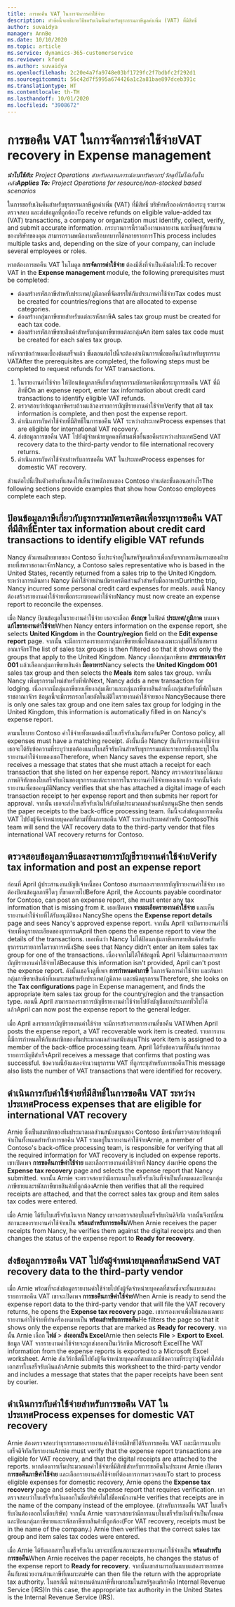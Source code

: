 ```yaml
---
title: การขอคืน VAT ในการจัดการค่าใช้จ่าย
description: หัวข้อนี้จะอธิบายวิธีขอรับเงินคืนสำหรับธุรกรรมภาษีมูลค่าเพิ่ม (VAT) ที่มีสิทธิ์
author: suvaidya
manager: AnnBe
ms.date: 10/10/2020
ms.topic: article
ms.service: dynamics-365-customerservice
ms.reviewer: kfend
ms.author: suvaidya
ms.openlocfilehash: 2c20e4a7fa9748e03bf1729fc2f7bdbfc2f292d1
ms.sourcegitcommit: 56c42d7f5995a674426a1c2a81bae897dceb391c
ms.translationtype: HT
ms.contentlocale: th-TH
ms.lasthandoff: 10/01/2020
ms.locfileid: "3908672"
---
```

# <a name="vat-recovery-in-expense-management"></a><span data-ttu-id="83a6e-103">การขอคืน VAT ในการจัดการค่าใช้จ่าย</span><span class="sxs-lookup"><span data-stu-id="83a6e-103">VAT recovery in Expense management</span></span>

<span data-ttu-id="83a6e-104">_**นำไปใช้กับ:** Project Operations สำหรับสถานการณ์ตามทรัพยากร/วัสดุที่ไม่ได้เก็บในคลัง_</span><span class="sxs-lookup"><span data-stu-id="83a6e-104">_**Applies To:** Project Operations for resource/non-stocked based scenarios_</span></span>

<span data-ttu-id="83a6e-105">ในการขอรับเงินคืนสำหรับธุรกรรมภาษีมูลค่าเพิ่ม (VAT) ที่มีสิทธิ์ บริษัทหรือองค์กรต้องระบุ รวบรวม ตรวจสอบ และส่งข้อมูลที่ถูกต้อง</span><span class="sxs-lookup"><span data-stu-id="83a6e-105">To receive refunds on eligible value-added tax (VAT) transactions, a company or organization must identify, collect, verify, and submit accurate information.</span></span> <span data-ttu-id="83a6e-106">กระบวนการนี้รวมถึงงานหลายงาน และขึ้นอยู่กับขนาดของบริษัทของคุณ สามารถรวมพนักงานหรือบทบาทได้หลายรายการ</span><span class="sxs-lookup"><span data-stu-id="83a6e-106">This process includes multiple tasks and, depending on the size of your company, can include several employees or roles.</span></span>

<span data-ttu-id="83a6e-107">หากต้องการขอคืน VAT ในโมดูล **การจัดการค่าใช้จ่าย** ต้องมีสิ่งที่จำเป็นดังต่อไปนี้:</span><span class="sxs-lookup"><span data-stu-id="83a6e-107">To recover VAT in the **Expense management** module, the following prerequisites must be completed:</span></span>

- <span data-ttu-id="83a6e-108">ต้องสร้างรหัสภาษีสำหรับประเทศ/ภูมิภาคที่จัดสรรให้กับประเภทค่าใช้จ่าย</span><span class="sxs-lookup"><span data-stu-id="83a6e-108">Tax codes must be created for countries/regions that are allocated to expense categories.</span></span>
- <span data-ttu-id="83a6e-109">ต้องสร้างกลุ่มภาษีขายสำหรับแต่ละรหัสภาษี</span><span class="sxs-lookup"><span data-stu-id="83a6e-109">A sales tax group must be created for each tax code.</span></span>
- <span data-ttu-id="83a6e-110">ต้องสร้างรหัสภาษีขายสินค้าสำหรับกลุ่มภาษีขายแต่ละกลุ่ม</span><span class="sxs-lookup"><span data-stu-id="83a6e-110">An item sales tax code must be created for each sales tax group.</span></span>

<span data-ttu-id="83a6e-111">หลังจากข้อกำหนดเบื้องต้นเสร็จแล้ว ขั้นตอนต่อไปนี้จะต้องดำเนินการเพื่อขอคืนเงินสำหรับธุรกรรม VAT</span><span class="sxs-lookup"><span data-stu-id="83a6e-111">After the prerequisites are completed, the following steps must be completed to request refunds for VAT transactions.</span></span>

1. <span data-ttu-id="83a6e-112">ในรายงานค่าใช้จ่าย ให้ป้อนข้อมูลภาษีเกี่ยวกับธุรกรรมบัตรเครดิตเพื่อระบุการขอคืน VAT ที่มีสิทธิ์</span><span class="sxs-lookup"><span data-stu-id="83a6e-112">On an expense report, enter tax information about credit card transactions to identify eligible VAT refunds.</span></span>
2. <span data-ttu-id="83a6e-113">ตรวจสอบว่าข้อมูลภาษีครบถ้วนแล้วลงรายการบัญชีรายงานค่าใช้จ่าย</span><span class="sxs-lookup"><span data-stu-id="83a6e-113">Verify that all tax information is complete, and then post the expense report.</span></span>
3. <span data-ttu-id="83a6e-114">ดำเนินการกับค่าใช้จ่ายที่มีสิทธิ์ในการขอคืน VAT ระหว่างประเทศ</span><span class="sxs-lookup"><span data-stu-id="83a6e-114">Process expenses that are eligible for international VAT recovery.</span></span>
4. <span data-ttu-id="83a6e-115">ส่งข้อมูลการขอคืน VAT ไปยังผู้จำหน่ายบุคคลที่สามเพื่อยื่นขอคืนระหว่างประเทศ</span><span class="sxs-lookup"><span data-stu-id="83a6e-115">Send VAT recovery data to the third-party vendor to file international recovery returns.</span></span>
5. <span data-ttu-id="83a6e-116">ดำเนินการกับค่าใช้จ่ายสำหรับการขอคืน VAT ในประเทศ</span><span class="sxs-lookup"><span data-stu-id="83a6e-116">Process expenses for domestic VAT recovery.</span></span>

<span data-ttu-id="83a6e-117">ส่วนต่อไปนี้เป็นตัวอย่างที่แสดงให้เห็นว่าพนักงานของ Contoso ทำแต่ละขั้นตอนอย่างไร</span><span class="sxs-lookup"><span data-stu-id="83a6e-117">The following sections provide examples that show how Contoso employees complete each step.</span></span>

## <a name="enter-tax-information-about-credit-card-transactions-to-identify-eligible-vat-refunds"></a><span data-ttu-id="83a6e-118">ป้อนข้อมูลภาษีเกี่ยวกับธุรกรรมบัตรเครดิตเพื่อระบุการขอคืน VAT ที่มีสิทธิ์</span><span class="sxs-lookup"><span data-stu-id="83a6e-118">Enter tax information about credit card transactions to identify eligible VAT refunds</span></span>

<span data-ttu-id="83a6e-119">Nancy ตัวแทนฝ่ายขายของ Contoso ซึ่งประจำอยู่ในสหรัฐอเมริกาเพิ่งกลับจากการเดินทางของฝ่ายขายที่สหราชอาณาจักร</span><span class="sxs-lookup"><span data-stu-id="83a6e-119">Nancy, a Contoso sales representative who is based in the United States, recently returned from a sales trip to the United Kingdom.</span></span> <span data-ttu-id="83a6e-120">ระหว่างการเดินทาง Nancy มีค่าใช้จ่ายผ่านบัตรเครดิตส่วนตัวสำหรับมื้ออาหาร</span><span class="sxs-lookup"><span data-stu-id="83a6e-120">Durinthe trip, Nancy incurred some personal credit card expenses for meals.</span></span> <span data-ttu-id="83a6e-121">ตอนนี้ Nancy ต้องสร้างรายงานค่าใช้จ่ายเพื่อกระทบยอดค่าใช้จ่าย</span><span class="sxs-lookup"><span data-stu-id="83a6e-121">Nancy must now create an expense report to reconcile the expenses.</span></span>

<span data-ttu-id="83a6e-122">เมื่อ Nancy ป้อนข้อมูลในรายงานค่าใช้จ่าย เธอจะเลือก **อังกฤษ** ในฟิลด์ **ประเทศ/ภูมิภาค** บนเพจ **แก้ไขรายงานค่าใช้จ่าย**</span><span class="sxs-lookup"><span data-stu-id="83a6e-122">When Nancy enters information on the expense report, she selects **United Kingdom** in the **Country/region** field on the **Edit expense report** page.</span></span> <span data-ttu-id="83a6e-123">จากนั้น จะมีการกรองรายการกลุ่มภาษีขายเพื่อให้แสดงเฉพาะกลุ่มที่ใช้กับสหราชอาณาจักร</span><span class="sxs-lookup"><span data-stu-id="83a6e-123">The list of sales tax groups is then filtered so that it shows only the groups that apply to the United Kingdom.</span></span> <span data-ttu-id="83a6e-124">Nancy เลือกกลุ่มภาษีขาย **สหราชอาณาจักร 001** แล้วเลือกกลุ่มภาษีขายสินค้า **มื้ออาหาร**</span><span class="sxs-lookup"><span data-stu-id="83a6e-124">Nancy selects the **United Kingdom 001** sales tax group and then selects the **Meals** item sales tax group.</span></span> <span data-ttu-id="83a6e-125">จากนั้น Nancy เพิ่มธุรกรรมใหม่สำหรับที่พัก</span><span class="sxs-lookup"><span data-stu-id="83a6e-125">Next, Nancy adds a new transaction for lodging.</span></span> <span data-ttu-id="83a6e-126">เนื่องจากมีกลุ่มภาษีขายเพียงกลุ่มเดียวและกลุ่มภาษีขายสินค้าหนึ่งกลุ่มสำหรับที่พักในสหราชอาณาจักร ข้อมูลนี้จะมีการกรอกโดยอัตโนมัติในรายงานค่าใช้จ่ายของ Nancy</span><span class="sxs-lookup"><span data-stu-id="83a6e-126">Because there is only one sales tax group and one item sales tax group for lodging in the United Kingdom, this information is automatically filled in on Nancy's expense report.</span></span>

<span data-ttu-id="83a6e-127">ตามนโยบาย Contoso ค่าใช้จ่ายทั้งหมดต้องมีใบเสร็จรับเงินที่ตรงกัน</span><span class="sxs-lookup"><span data-stu-id="83a6e-127">Per Contoso policy, all expenses must have a matching receipt.</span></span> <span data-ttu-id="83a6e-128">ดังนั้นเมื่อ Nancy บันทึกรายงานค่าใช้จ่าย เธอจะได้รับข้อความที่ระบุว่าเธอต้องแนบใบเสร็จรับเงินสำหรับธุรกรรมแต่ละรายการที่เธอระบุไว้ในรายงานค่าใช้จ่ายของเธอ</span><span class="sxs-lookup"><span data-stu-id="83a6e-128">Therefore, when Nancy saves the expense report, she receives a message that states that she must attach a receipt for each transaction that she listed on her expense report.</span></span> <span data-ttu-id="83a6e-129">Nancy ตรวจสอบว่าเธอได้แนบภาพดิจิทัลของใบเสร็จรับเงินของธุรกรรมแต่ละรายการในรายงานค่าใช้จ่ายของเธอแล้ว จากนั้นจึงส่งรายงานเพื่อขออนุมัติ</span><span class="sxs-lookup"><span data-stu-id="83a6e-129">Nancy verifies that she has attached a digital image of each transaction receipt to her expense report and then submits her report for approval.</span></span> <span data-ttu-id="83a6e-130">จากนั้น เธอจะส่งใบเสร็จรับเงินให้กับทีมประมวลผลส่วนสนับสนุน</span><span class="sxs-lookup"><span data-stu-id="83a6e-130">She then sends the paper receipts to the back-office processing team.</span></span> <span data-ttu-id="83a6e-131">ทีมนี้จะส่งข้อมูลการขอคืน VAT ไปยังผู้จัดจำหน่ายบุคคลที่สามที่ยื่นการขอคืน VAT ระหว่างประเทศสำหรับ Contoso</span><span class="sxs-lookup"><span data-stu-id="83a6e-131">This team will send the VAT recovery data to the third-party vendor that files international VAT recovery returns for Contoso.</span></span>

## <a name="verify-tax-information-and-post-an-expense-report"></a><span data-ttu-id="83a6e-132">ตรวจสอบข้อมูลภาษีและลงรายการบัญชีรายงานค่าใช้จ่าย</span><span class="sxs-lookup"><span data-stu-id="83a6e-132">Verify tax information and post an expense report</span></span>

<span data-ttu-id="83a6e-133">ก่อนที่ April ผู้ประสานงานบัญชีเจ้าหนี้ของ Contoso สามารถลงรายการบัญชีรายงานค่าใช้จ่าย เธอต้องป้อนข้อมูลภาษีใดๆ ที่ขาดหายไป</span><span class="sxs-lookup"><span data-stu-id="83a6e-133">Before April, the Accounts payable coordinator for Contoso, can post an expense report, she must enter any tax information that is missing from it.</span></span> <span data-ttu-id="83a6e-134">เธอเปิดเพจ **รายละเอียดรายงานค่าใช้จ่าย** และเห็นรายงานค่าใช้จ่ายที่ได้รับอนุมัติของ Nancy</span><span class="sxs-lookup"><span data-stu-id="83a6e-134">She opens the **Expense report details** page and sees Nancy's approved expense report.</span></span> <span data-ttu-id="83a6e-135">จากนั้น April จะเปิดรายงานค่าใช้จ่ายเพื่อดูรายละเอียดของธุรกรรม</span><span class="sxs-lookup"><span data-stu-id="83a6e-135">April then opens the expense report to view the details of the transactions.</span></span> <span data-ttu-id="83a6e-136">เธอเห็นว่า Nancy ไม่ได้ป้อนกลุ่มภาษีการขายสินค้าสำหรับธุรกรรมรายการใดรายการหนึ่ง</span><span class="sxs-lookup"><span data-stu-id="83a6e-136">She sees that Nancy didn't enter an item sales tax group for one of the transactions.</span></span> <span data-ttu-id="83a6e-137">เนื่องจากไม่ได้ให้ข้อมูลนี้ April จึงไม่สามารถลงรายการบัญชีรายงานค่าใช้จ่ายได้</span><span class="sxs-lookup"><span data-stu-id="83a6e-137">Because this information isn't provided, April can't post the expense report.</span></span> <span data-ttu-id="83a6e-138">ดังนั้นเธอจึงดูที่เพจ **การกำหนดค่าภาษี** ในการจัดการค่าใช้จ่าย และค้นหากลุ่มภาษีขายสินค้าที่เหมาะสมสำหรับประเทศ/ภูมิภาค และชนิดธุรกรรม</span><span class="sxs-lookup"><span data-stu-id="83a6e-138">Therefore, she looks on the **Tax configurations** page in Expense management, and finds the appropriate item sales tax group for the country/region and the transaction type.</span></span> <span data-ttu-id="83a6e-139">ตอนนี้ April สามารถลงรายการบัญชีรายงานค่าใช้จ่ายไปยังบัญชีแยกประเภททั่วไปได้แล้ว</span><span class="sxs-lookup"><span data-stu-id="83a6e-139">April can now post the expense report to the general ledger.</span></span>

<span data-ttu-id="83a6e-140">เมื่อ April ลงรายการบัญชีรายงานค่าใช้จ่าย จะมีการสร้างรายการงานที่ขอคืน VAT</span><span class="sxs-lookup"><span data-stu-id="83a6e-140">When April posts the expense report, a VAT recoverable work item is created.</span></span> <span data-ttu-id="83a6e-141">รายการงานนี้มีการกำหนดให้กับสมาชิกของทีมประมวลผลส่วนสนับสนุน</span><span class="sxs-lookup"><span data-stu-id="83a6e-141">This work item is assigned to a member of the back-office processing team.</span></span> <span data-ttu-id="83a6e-142">April ได้รับข้อความที่ยืนยันว่าการลงรายการบัญชีสำเร็จ</span><span class="sxs-lookup"><span data-stu-id="83a6e-142">April receives a message that confirms that posting was successful.</span></span> <span data-ttu-id="83a6e-143">ข้อความนี้ยังแสดงจำนวนธุรกรรม VAT ที่ถูกระบุสำหรับการขอคืน</span><span class="sxs-lookup"><span data-stu-id="83a6e-143">This message also lists the number of VAT transactions that were identified for recovery.</span></span>

## <a name="process-expenses-that-are-eligible-for-international-vat-recovery"></a><span data-ttu-id="83a6e-144">ดำเนินการกับค่าใช้จ่ายที่มีสิทธิ์ในการขอคืน VAT ระหว่างประเทศ</span><span class="sxs-lookup"><span data-stu-id="83a6e-144">Process expenses that are eligible for international VAT recovery</span></span>

<span data-ttu-id="83a6e-145">Arnie ซึ่งเป็นสมาชิกของทีมประมวลผลส่วนสนับสนุนของ Contoso มีหน้าที่ตรวจสอบว่าข้อมูลที่จำเป็นทั้งหมดสำหรับการขอคืน VAT รวมอยู่ในรายงานค่าใช้จ่าย</span><span class="sxs-lookup"><span data-stu-id="83a6e-145">Arnie, a member of Contoso's back-office processing team, is responsible for verifying that all the required information for VAT recovery is included on expense reports.</span></span> <span data-ttu-id="83a6e-146">เขาเปิดเพจ **การขอคืนภาษีค่าใช้จ่าย** และเลือกรายงานค่าใช้จ่ายที่ Nancy ส่งมา</span><span class="sxs-lookup"><span data-stu-id="83a6e-146">He opens the **Expense tax recovery** page and selects the expense report that Nancy submitted.</span></span> <span data-ttu-id="83a6e-147">จากนั้น Arnie จะตรวจสอบว่ามีการแนบใบเสร็จรับเงินที่จำเป็นทั้งหมดและป้อนกลุ่มภาษีขายและรหัสภาษีขายสินค้าที่ถูกต้อง</span><span class="sxs-lookup"><span data-stu-id="83a6e-147">Arnie then verifies that all the required receipts are attached, and that the correct sales tax group and item sales tax codes were entered.</span></span>

<span data-ttu-id="83a6e-148">เมื่อ Arnie ได้รับใบเสร็จรับเงินจาก Nancy เขาจะตรวจสอบใบเสร็จรับเงินดิจิทัล จากนั้นจึงเปลี่ยนสถานะของรายงานค่าใช้จ่ายเป็น **พร้อมสำหรับการขอคืน**</span><span class="sxs-lookup"><span data-stu-id="83a6e-148">When Arnie receives the paper receipts from Nancy, he verifies them against the digital receipts and then changes the status of the expense report to **Ready for recovery**.</span></span>

## <a name="send-vat-recovery-data-to-the-third-party-vendor"></a><span data-ttu-id="83a6e-149">ส่งข้อมูลการขอคืน VAT ไปยังผู้จำหน่ายบุคคลที่สาม</span><span class="sxs-lookup"><span data-stu-id="83a6e-149">Send VAT recovery data to the third-party vendor</span></span>

<span data-ttu-id="83a6e-150">เมื่อ Arnie พร้อมที่จะส่งข้อมูลรายงานค่าใช้จ่ายไปยังผู้จัดจำหน่ายบุคคลที่สามซึ่งจะยื่นแบบแสดงรายการขอคืน VAT เขาจะเปิดเพจ **การขอคืนภาษีค่าใช้จ่าย**</span><span class="sxs-lookup"><span data-stu-id="83a6e-150">When Arnie is ready to send the expense report data to the third-party vendor that will file the VAT recovery returns, he opens the **Expense tax recovery** page.</span></span> <span data-ttu-id="83a6e-151">เขากรองเพจเพื่อให้แสดงเฉพาะรายงานค่าใช้จ่ายที่ทำเครื่องหมายเป็น **พร้อมสำหรับการขอคืน**</span><span class="sxs-lookup"><span data-stu-id="83a6e-151">He filters the page so that it shows only the expense reports that are marked as **Ready for recovery**.</span></span> <span data-ttu-id="83a6e-152">จากนั้น Arnie เลือก **ไฟล์** &gt; **ส่งออกเป็น Excel**</span><span class="sxs-lookup"><span data-stu-id="83a6e-152">Arnie then selects **File** &gt; **Export to Excel**.</span></span> <span data-ttu-id="83a6e-153">ข้อมูล VAT จากรายงานค่าใช้จ่ายจะถูกส่งออกเป็นเวิร์กชีต Microsoft Excel</span><span class="sxs-lookup"><span data-stu-id="83a6e-153">The VAT information from the expense reports is exported to a Microsoft Excel worksheet.</span></span> <span data-ttu-id="83a6e-154">Arnie ส่งเวิร์กชีตนี้ไปยังผู้จัดจำหน่ายบุคคลที่สามและมีข้อความที่ระบุว่าผู้จัดส่งได้ส่งเอกสารใบเสร็จรับเงินแล้ว</span><span class="sxs-lookup"><span data-stu-id="83a6e-154">Arnie submits this worksheet to the third-party vendor and includes a message that states that the paper receipts have been sent by courier.</span></span>

## <a name="process-expenses-for-domestic-vat-recovery"></a><span data-ttu-id="83a6e-155">ดำเนินการกับค่าใช้จ่ายสำหรับการขอคืน VAT ในประเทศ</span><span class="sxs-lookup"><span data-stu-id="83a6e-155">Process expenses for domestic VAT recovery</span></span>

<span data-ttu-id="83a6e-156">Arnie ต้องตรวจสอบว่าธุรกรรมของรายงานค่าใช้จ่ายมีสิทธิ์ได้รับการขอคืน VAT และมีการแนบใบเสร็จดิจิทัลกับรายงาน</span><span class="sxs-lookup"><span data-stu-id="83a6e-156">Arnie must verify that the expense report transactions are eligible for VAT recovery, and that the digital receipts are attached to the reports.</span></span> <span data-ttu-id="83a6e-157">หากต้องการเริ่มประมวลผลค่าใช้จ่ายที่มีสิทธิ์สำหรับการขอคืนในประเทศ Arnie เปิดเพจ **การขอคืนภาษีค่าใช้จ่าย** และเลือกรายงานค่าใช้จ่ายที่ต้องการการตรวจสอบ</span><span class="sxs-lookup"><span data-stu-id="83a6e-157">To start to process eligible expenses for domestic recovery, Arnie opens the **Expense tax recovery** page and selects the expense report that requires verification.</span></span> <span data-ttu-id="83a6e-158">เขาตรวจสอบว่าใบเสร็จรับเงินออกในชื่อบริษัทไม่ใช่ชื่อพนักงาน</span><span class="sxs-lookup"><span data-stu-id="83a6e-158">He verifies that receipts are in the name of the company instead of the employee.</span></span> <span data-ttu-id="83a6e-159">(สำหรับการขอคืน VAT ใบเสร็จรับเงินต้องออกในชื่อบริษัท) จากนั้น Arnie จะตรวจสอบว่ามีการแนบใบเสร็จรับเงินที่จำเป็นทั้งหมดและป้อนกลุ่มภาษีขายและรหัสภาษีขายสินค้าที่ถูกต้อง</span><span class="sxs-lookup"><span data-stu-id="83a6e-159">(For VAT recovery, receipts must be in the name of the company.) Arnie then verifies that the correct sales tax group and item sales tax codes were entered.</span></span>

<span data-ttu-id="83a6e-160">เมื่อ Arnie ได้รับเอกสารใบเสร็จรับเงิน เขาจะเปลี่ยนสถานะของรายงานค่าใช้จ่ายเป็น **พร้อมสำหรับการขอคืน**</span><span class="sxs-lookup"><span data-stu-id="83a6e-160">When Arnie receives the paper receipts, he changes the status of the expense report to **Ready for recovery**.</span></span> <span data-ttu-id="83a6e-161">จากนั้นเขาสามารถยื่นแบบแสดงรายการขอคืนกับหน่วยงานด้านภาษีที่เหมาะสม</span><span class="sxs-lookup"><span data-stu-id="83a6e-161">He can then file the return with the appropriate tax authority.</span></span> <span data-ttu-id="83a6e-162">ในกรณีนี้ หน่วยงานด้านภาษีที่เหมาะสมในสหรัฐอเมริกาคือ Internal Revenue Service (IRS)</span><span class="sxs-lookup"><span data-stu-id="83a6e-162">In this case, the appropriate tax authority in the United States is the Internal Revenue Service (IRS).</span></span>
